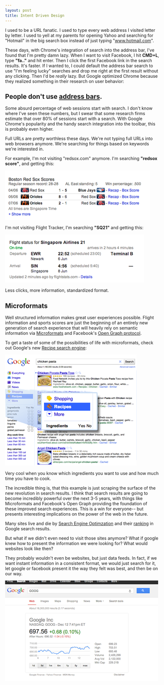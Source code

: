 ```yaml
---
layout: post
title: Intent Driven Design
---
```


I used to be a URL fanatic. I used to type every web address I visited letter by letter. I used to yell at my parents for opening Yahoo and searching for "Hotmail" in the big search box instead of just typing "www.hotmail.com".

These days, with Chrome's integration of search into the address bar, I've found that I'm pretty damn lazy. When I want to visit Facebook, I hit **CMD+L**, type **"fa.."** and hit enter. Then I click the first Facebook link in the search results. It's faster. If I wanted to, I could default the address bar search to use "I'm feeling lucky" searches and drop me right at the first result without any clicking. Then I'd be *really* lazy. But Google optimized Chrome because they realized something in their research on user behavior:

## People don't use [address bars](http://en.wikipedia.org/wiki/Address_bar).

Some absurd percentage of web sessions start with search. I don't know where I've seen these numbers, but I swear that some research firms estimate that over 80% of sessions start with a search. With Google Chrome's popularity and the handy search integration into the toolbar, this is probably even higher.

Full URLs are pretty worthless these days. We're not typing full URLs into web browsers anymore. We're searching for things based on keywords we're interested in.

For example, I'm not visiting "redsox.com" anymore.  I'm searching **"redsox score"**, and getting this:

![Redsox Search](/images/2012-06-08-sox.png)

I'm not visiting Flight Tracker, I'm searching **"SQ21"** and getting this:

![singapore air flt. 21](/images/2012-06-08-sq.png)

Less clicks, more information, standardized format.

## Microformats

Well structured information makes great user experiences possible. Flight information and sports scores are just the beginning of an entirely new generation of search experience that will heavily rely on semantic information via [Microformats](http://microformats.org/) and Facebook's [Open Graph protocol](https://developers.facebook.com/docs/opengraph/).

To get a taste of some of the possibilities of life with microformats, check out Google's new [Recipe search engine](http://www.google.com/landing/recipes/
):

![Google Recipes](/images/2012-06-08-gr.png)

Very cool when you know which ingredients you want to use and how much time you have to cook.

The incredible thing is, that this example is just scraping the surface of the new revolution in search results. I think that search results are going to become incredibly powerful over the next 3-5 years, with things like Microformats and Facebook's Open Graph providing the foundation of these improved search experiences. This is a win for everyone-- but presents interesting implications on the power of the web in the future.

Many sites live and die by [Search Engine Optimzation](http://en.wikipedia.org/wiki/Search_engine_optimization) and their [ranking](http://en.wikipedia.org/wiki/PageRank) in Google search results.

But what if we didn't even need to visit those sites anymore?  What if google knew how to present the information we were looking for?  What would websites look like then?

They probably wouldn't even be websites, but just data feeds. In fact, if we want instant information in a consistent format, we would just search for it, let google or facebook present it the way they felt was best, and then be on our way.

![Google Finance: GOOG](/images/2012-06-08-goog.png)
